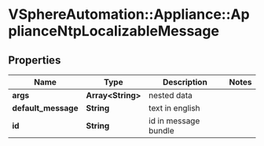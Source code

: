 # VSphereAutomation::Appliance::ApplianceNtpLocalizableMessage

## Properties
Name | Type | Description | Notes
------------ | ------------- | ------------- | -------------
**args** | **Array&lt;String&gt;** | nested data | 
**default_message** | **String** | text in english | 
**id** | **String** | id in message bundle | 



